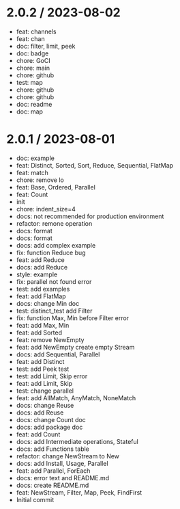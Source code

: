 
2.0.2 / 2023-08-02
==================

* feat: channels
* feat: chan
* doc: filter, limit, peek
* doc: badge
* chore: GoCI
* chore: main
* chore: github
* test: map
* chore: github
* chore: github
* doc: readme
* doc: map

2.0.1 / 2023-08-01
==================

* doc: example
* feat: Distinct, Sorted, Sort, Reduce, Sequential, FlatMap
* feat: match
* chore: remove lo
* feat: Base, Ordered, Parallel
* feat: Count
* init
* chore: indent_size=4
* docs: not recommended for production environment
* refactor: remone operation
* docs: format
* docs: format
* docs: add complex example
* fix: function Reduce bug
* feat: add Reduce
* docs: add Reduce
* style: example
* fix: parallel not found error
* test: add examples
* feat: add FlatMap
* docs: change Min doc
* test: distinct_test add Filter
* fix: function Max, Min before Filter error
* feat: add Max, Min
* feat: add Sorted
* feat: remove NewEmpty
* feat: add NewEmpty create empty Stream
* docs: add Sequential, Parallel
* feat: add Distinct
* test: add Peek test
* test: add Limit, Skip error
* feat: add Limit, Skip
* test: change parallel
* feat: add AllMatch, AnyMatch, NoneMatch
* docs: change Reuse
* docs: add Reuse
* docs: change Count doc
* docs: add package doc
* feat: add Count
* docs: add Intermediate operations, Stateful
* docs: add Functions table
* refactor: change NewStream to New
* docs: add Install, Usage, Parallel
* feat: add Parallel, ForEach
* docs: error text and README.md
* docs: create README.md
* feat: NewStream, Filter, Map, Peek, FindFirst
* Initial commit
